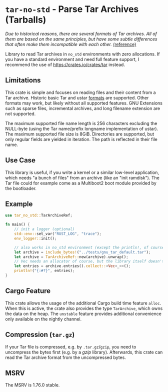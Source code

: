 # `tar-no-std` - Parse Tar Archives (Tarballs)

_Due to historical reasons, there are several formats of Tar archives. All of
them are based on the same principles, but have some subtle differences that
often make them incompatible with each other._ [(reference)](https://www.gnu.org/software/tar/manual/html_section/Formats.html)

Library to read Tar archives in `no_std` environments with zero allocations. If
you have a standard environment and need full feature support, I recommend the
use of <https://crates.io/crates/tar> instead.

## Limitations

This crate is simple and focuses on reading files and their content from a Tar
archive. Historic basic Tar and ustar [formats](https://www.gnu.org/software/tar/manual/html_section/Formats.html)
are supported. Other formats may work, but likely without all supported
features. GNU Extensions such as sparse files, incremental archives, and long
filename extension are not supported.

The maximum supported file name length is 256 characters excluding the
NULL-byte (using the Tar name/prefix longname implementation of ustar). The
maximum supported file size is 8GiB. Directories are supported, but only regular
fields are yielded in iteration. The path is reflected in their file name.

## Use Case

This library is useful, if you write a kernel or a similar low-level
application, which needs "a bunch of files" from an archive (like an
"init ramdisk"). The Tar file could for example come as a Multiboot2 boot module
provided by the bootloader.

## Example

```rust
use tar_no_std::TarArchiveRef;

fn main() {
    // init a logger (optional)
    std::env::set_var("RUST_LOG", "trace");
    env_logger::init();

    // also works in no_std environment (except the println!, of course)
    let archive = include_bytes!("../tests/gnu_tar_default.tar");
    let archive = TarArchiveRef::new(archive).unwrap();
    // Vec needs an allocator of course, but the library itself doesn't need one
    let entries = archive.entries().collect::<Vec<_>>();
    println!("{:#?}", entries);
}
```

## Cargo Feature

This crate allows the usage of the additional Cargo build time feature `alloc`.
When this is active, the crate also provides the type `TarArchive`, which owns
the data on the heap. The `unstable` feature provides additional convenience
only available on the nightly channel.

## Compression (`tar.gz`)

If your Tar file is compressed, e.g. by `.tar.gz`/`gzip`, you need to uncompress
the bytes first (e.g. by a *gzip* library). Afterwards, this crate can read the
Tar archive format from the uncompressed bytes.

## MSRV

The MSRV is 1.76.0 stable.
